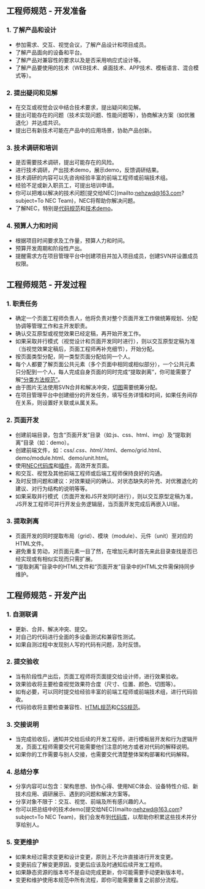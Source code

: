 ## 工程师规范 - 开发准备

### 1. 了解产品和设计

+ 参加需求、交互、视觉会议，了解产品设计和项目成员。
+ 了解产品面向的设备和平台。
+ 了解产品对兼容性的要求以及是否采用响应式设计等。
+ 了解产品要使用的技术（WEB技术、桌面技术、APP技术、模板语言、混合模式等）。

### 2. 提出疑问和见解

+ 在交互或视觉会议中结合技术要求，提出疑问和见解。
+ 提出可能存在的问题（技术实现问题、性能问题等），协商解决方案（如优雅退化）并达成共识。
+ 提出已有新技术可能在产品中的应用场景，协助产品创新。

### 3. 技术调研和培训

+ 是否需要技术调研，提出可能存在的风险。
+ 进行技术调研，产出技术demo，展示demo，反馈调研结果。
+ 技术调研的内容可以先咨询经验丰富的前端工程师或前端技术组。
+ 经验不足或新入职员工，可提出培训申请。
+ 你可以把难以解决的技术问题[提交给NEC](mailto:nehzwd@163.com?subject=To NEC Team)，NEC将帮助你解决问题。
+ 了解NEC，特别是[代码规范](http://nec.netease.com/standard)和[技术demo](http://nec.netease.com/library)。

### 4. 预算人力和时间

+ 根据项目时间要求及工作量，预算人力和时间。
+ 预算开发周期和阶段性产出。
+ 提醒需求方在项目管理平台中创建项目并加入项目成员，创建SVN并设置成员权限。



## 工程师规范 - 开发过程

### 1. 职责任务

+ 确定一个页面工程师负责人，他将负责对整个页面开发工作做统筹规划、分配协调等管理工作和主开发职责。
+ 确认交互原型或视觉效果已经定稿，再开始开发工作。
+ 如果采取并行模式（视觉设计和页面开发同时进行），则以交互原型定稿为准（当视觉效果定稿后，页面工程师再补充细节），开始分配。
+ 按页面类型分配，同一类型页面分配给同一个人。
+ 每个人都要了解页面公共元素（多个页面中相同或相似部分），一个公共元素只分配到一个人，每人完成自身页面的同时完成“提取剥离”，你可能需要了解[“分类方法规范”](http://nec.netease.com/standard/css-sort.html)。
+ 由于图片无法使用SVN合并和解决冲突，[切图](http://nec.netease.com/standard/css-optimize.html)需要统筹分配。
+ 在项目管理平台中创建细分的开发任务，填写任务详情和时间，如果任务间存在关系，则设置好关联或从属关系。

### 2. 页面开发

+ 创建前端目录，包含“页面开发”目录（如:js、css、html、img）及“提取剥离”目录（如：demo）。
+ 创建前端文件，如：css/*.css、html/*.html、demo/grid.html、demo/module.html、demo/unit.html。
+ 使用[NEC代码库](http://nec.netease.com/library)和[插件](http://nec.netease.com/plugin)，高效开发页面。
+ 和交互、视觉及其他前端工程师或后端工程师保持良好的沟通。
+ 及时反馈问题和建议：对效果疑问的确认、对状态缺失的补充、对优雅退化的建议、对行为结构的说明等等。
+ 如果采取并行模式（页面开发和JS开发同时进行），则以交互原型定稿为准，JS开发工程师可并行开发业务逻辑层，当页面开发完成后再嵌入UI层。

### 3. 提取剥离

+ 页面开发的同时提取布局（grid）、模块（module）、元件（unit）至对应的HTML文件。
+ 避免重复劳动，对页面元素一目了然，在增加元素时首先来此目录查找是否已经实现或有相似实现而只需扩展。
+ “提取剥离”目录中的HTML文件和“页面开发”目录中的HTML文件需保持同步维护。

## 工程师规范 - 开发产出

### 1. 自测联调

+ 更新、合并、解决冲突、提交。
+ 对自己的代码进行全面的多设备测试和兼容性测试。
+ 如果自测过程中发现别人写的代码有问题，及时反馈。

### 2. 提交验收

+ 当有阶段性产出后，页面工程师将页面提交给设计师，进行效果验收。
+ 效果验收将主要检查视觉效果符合度（尺寸、位置、颜色、切图等）。
+ 如有必要，可以同时提交给经验丰富的前端工程师或前端技术组，进行代码验收。
+ 代码验收将主要检查兼容性、[HTML规范](http://nec.netease.com/standard/html-structure.html)和[CSS规范](http://nec.netease.com/standard/css-sort.html)。

### 3. 交接说明

+ 当完成验收后，通知并交给后续的开发工程师，进行模板层开发和行为逻辑开发，页面工程师需要交代可能需要他们注意的地方或者对代码的解释说明。
+ 如果你的工作需要与别人交接，也需要交代清楚整体架构部署和代码解释。

### 4. 总结分享

+ 分享内容可以包含：架构思想、协作心得、使用NEC体会、设备特性介绍、新技术应用、调研展示、遇到的问题和解决方案等。
+ 分享对象不限于：交互、视觉、前端及所有感兴趣的人。
+ 你可以把总结中的技术demo[提交给NEC](mailto:nehzwd@163.com?subject=To NEC Team)，我们会发布到[代码库](http://nec.netease.com/library)，以帮助你积累这些技术并分享给别人。

### 5. 变更维护

+ 如果未经过需求变更和设计变更，原则上不允许直接进行开发变更。
+ 变更前应了解变更原因，变更后应该及时通知后续开发工程师。
+ 如果静态资源的版本号不是自动完成更新，你可能需要手动更新版本号。
+ 变更和维护使用本规范中所有流程，即你可能需要重复之前部分流程。